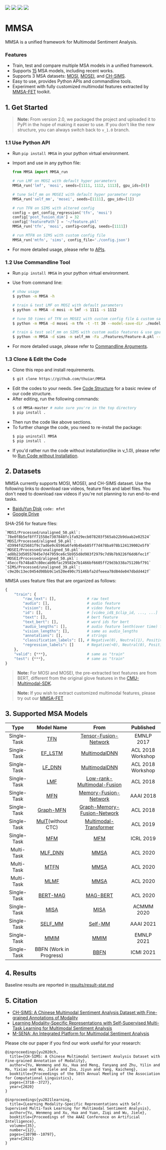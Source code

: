 [![](https://badgen.net/badge/license/MIT/green)](#License)
[![](https://badgen.net/pypi/v/MMSA)](https://pypi.org/project/MMSA/) 
![](https://badgen.net/pypi/python/MMSA/)
[![](https://badgen.net/badge/contact/THUIAR/purple)](https://thuiar.github.io/)

# MMSA

MMSA is a unified framework for Multimodal Sentiment Analysis.

### Features

- Train, test and compare multiple MSA models in a unified framework.
- Supports [15](#3-supported-msa-models) MSA models, including recent works.
- Supports 3 MSA datasets: [MOSI](https://ieeexplore.ieee.org/abstract/document/7742221), [MOSEI](https://aclanthology.org/P18-1208.pdf), and [CH-SIMS](https://aclanthology.org/2020.acl-main.343/).
- Easy to use, provides Python APIs and commandline tools.
- Experiment with fully customized multimodal features extracted by [MMSA-FET](https://github.com/thuiar/MMSA-FET) toolkit.

## 1. Get Started

> **Note:** From version 2.0, we packaged the project and uploaded it to PyPI in the hope of making it easier to use. If you don't like the new structure, you can always switch back to `v_1.0` branch. 

### 1.1 Use Python API

- Run `pip install MMSA` in your python virtual environment.
- Import and use in any python file:

  ```python
  from MMSA import MMSA_run

  # run LMF on MOSI with default hyper parameters
  MMSA_run('lmf', 'mosi', seeds=[1111, 1112, 1113], gpu_ids=[0])

  # tune Self_mm on MOSEI with default hyper parameter range
  MMSA_run('self_mm', 'mosei', seeds=[1111], gpu_ids=[1])

  # run TFN on SIMS with altered config
  config = get_config_regression('tfn', 'mosi')
  config['post_fusion_dim'] = 32
  config['featurePath'] = '~/feature.pkl'
  MMSA_run('tfn', 'mosi', config=config, seeds=[1111])

  # run MTFN on SIMS with custom config file
  MMSA_run('mtfn', 'sims', config_file='./config.json')
  ```

- For more detailed usage, please refer to [APIs](https://github.com/thuiar/MMSA/wiki/APIs).

### 1.2 Use Commandline Tool

- Run `pip install MMSA` in your python virtual environment.
- Use from command line:

  ```bash
  # show usage
  $ python -m MMSA -h

  # train & test LMF on MOSI with default parameters
  $ python -m MMSA -d mosi -m lmf -s 1111 -s 1112

  # tune 50 times of TFN on MOSEI with custom config file & custom save dir
  $ python -m MMSA -d mosei -m tfn -t -tt 30 --model-save-dir ./models --res-save-dir ./results

  # train & test self_mm on SIMS with custom audio features & use gpu2
  $ python -m MMSA -d sims -m self_mm -Fa ./Features/Feature-A.pkl --gpu-ids 2
  ```

- For more detailed usage, please refer to [Commandline Arguments](https://github.com/thuiar/MMSA/wiki/Commandline-Arguments).

### 1.3 Clone & Edit the Code

- Clone this repo and install requirements.
  ```bash
  $ git clone https://github.com/thuiar/MMSA
  ```
- Edit the codes to your needs. See [Code Structure](https://github.com/thuiar/MMSA/wiki/Code-Structure) for a basic review of our code structure.
- After editing, run the following commands:
  ```bash
  $ cd MMSA-master # make sure you're in the top directory
  $ pip install .
  ```
- Then run the code like above sections.
- To further change the code, you need to re-install the package:
  ```bash
  $ pip uninstall MMSA
  $ pip install .
  ```
- If you'd rather run the code without installation(like in v_1.0), please refer to [Run Code without Installation](https://github.com/thuiar/MMSA/wiki/Run-Code-without-Installation).

## 2. Datasets

MMSA currently supports MOSI, MOSEI, and CH-SIMS dataset. Use the following links to download raw videos, feature files and label files. You don't need to download raw videos if you're not planning to run end-to-end tasks. 

- [BaiduYun Disk](https://pan.baidu.com/s/1XmobKHUqnXciAm7hfnj2gg) `code: mfet`
- [Google Drive](https://drive.google.com/drive/folders/1A2S4pqCHryGmiqnNSPLv7rEg63WvjCSk?usp=sharing)

SHA-256 for feature files:

```text
`MOSI/Processed/unaligned_50.pkl`:  `78e0f8b5ef8ff71558e7307848fc1fa929ecb078203f565ab22b9daab2e02524`
`MOSI/Processed/aligned_50.pkl`:    `d3994fd25681f9c7ad6e9c6596a6fe9b4beb85ff7d478ba978b124139002e5f9`
`MOSEI/Processed/unaligned_50.pkl`: `ad8b23d50557045e7d47959ce6c5b955d8d983f2979c7d9b7b9226f6dd6fec1f`
`MOSEI/Processed/aligned_50.pkl`:   `45eccfb748a87c80ecab9bfac29582e7b1466bf6605ff29d3b338a75120bf791`
`SIMS/Processed/unaligned_39.pkl`:  `c9e20c13ec0454d98bb9c1e520e490c75146bfa2dfeeea78d84de047dbdd442f`
```

MMSA uses feature files that are organized as follows:

```python
{
    "train": {
        "raw_text": [],              # raw text
        "audio": [],                 # audio feature
        "vision": [],                # video feature
        "id": [],                    # [video_id$_$clip_id, ..., ...]
        "text": [],                  # bert feature
        "text_bert": [],             # word ids for bert
        "audio_lengths": [],         # audio feature lenth(over time) for every sample
        "vision_lengths": [],        # same as audio_lengths
        "annotations": [],           # strings
        "classification_labels": [], # Negative(0), Neutral(1), Positive(2). Deprecated in v_2.0
        "regression_labels": []      # Negative(<0), Neutral(0), Positive(>0)
    },
    "valid": {***},                  # same as "train"
    "test": {***},                   # same as "train"
}
```

> **Note:** For MOSI and MOSEI, the pre-extracted text features are from BERT, different from the original glove features in the [CMU-Multimodal-SDK](http://immortal.multicomp.cs.cmu.edu/raw_datasets/processed_data/).

> **Note:** If you wish to extract customized multimodal features, please try out our [MMSA-FET](https://github.com/thuiar/MMSA-FET)


## 3. Supported MSA Models

|    Type     |                   Model Name                            |                                          From                                          |    Published     |
| :---------: | :-----------------------------------------------------: | :------------------------------------------------------------------------------------: | :---------------: |
| Single-Task |        [TFN](src/MMSA/models/singleTask/TFN.py)         |        [Tensor-Fusion-Network](https://github.com/A2Zadeh/TensorFusionNetwork)         | EMNLP 2017    |
| Single-Task |    [EF_LSTM](src/MMSA/models/singleTask/EF_LSTM.py)     |               [MultimodalDNN](https://github.com/rhoposit/MultimodalDNN)               | ACL 2018 Workshop |
| Single-Task |     [LF_DNN](src/MMSA/models/singleTask/LF_DNN.py)      |               [MultimodalDNN](https://github.com/rhoposit/MultimodalDNN)               | ACL 2018 Workshop |
| Single-Task |        [LMF](src/MMSA/models/singleTask/LMF.py)         | [Low-rank-Multimodal-Fusion](https://github.com/Justin1904/Low-rank-Multimodal-Fusion) | ACL 2018          |
| Single-Task |        [MFN](src/MMSA/models/singleTask/MFN.py)         |               [Memory-Fusion-Network](https://github.com/pliang279/MFN)                | AAAI 2018          |
| Single-Task |  [Graph-MFN](src/MMSA/models/singleTask/Graph_MFN.py)   |    [Graph-Memory-Fusion-Network](https://github.com/A2Zadeh/CMU-MultimodalSDK/)        | ACL 2018          |
| Single-Task | [MulT](src/MMSA/models/singleTask/MulT.py)(without CTC) |      [Multimodal-Transformer](https://github.com/yaohungt/Multimodal-Transformer)      | ACL 2019          |
| Single-Task |        [MFM](src/MMSA/models/singleTask/MFM.py)         |                     [MFM](https://github.com/pliang279/factorized/)                    | ICRL 2019          |
| Multi-Task  |     [MLF_DNN](src/MMSA/models/multiTask/MLF_DNN.py)     |                         [MMSA](https://github.com/thuiar/MMSA)                         | ACL 2020          |
| Multi-Task  |        [MTFN](src/MMSA/models/multiTask/MTFN.py)        |                         [MMSA](https://github.com/thuiar/MMSA)                         | ACL 2020          |
| Multi-Task  |        [MLMF](src/MMSA/models/multiTask/MLMF.py)        |                         [MMSA](https://github.com/thuiar/MMSA)                         | ACL 2020          |
| Single-Task |   [BERT-MAG](src/MMSA/models/singleTask/BERT_MAG.py)    |        [MAG-BERT](https://github.com/WasifurRahman/BERT_multimodal_transformer)        | ACL 2020          |
| Single-Task |       [MISA](src/MMSA/models/singleTask/MISA.py)        |                      [MISA](https://github.com/declare-lab/MISA)                       | ACMMM 2020    |
| Single-Task |     [SELF_MM](src/MMSA/models/multiTask/SELF_MM.py)     |                      [Self-MM](https://github.com/thuiar/Self-MM)                      | AAAI 2021          |
| Single-Task |       [MMIM](src/MMSA/models/singleTask/MMIM.py)        |            [MMIM](https://github.com/declare-lab/Multimodal-Infomax)                   | EMNLP 2021    |
| Single-Task |           BBFN (Work in Progress)                       |               [BBFN](https://github.com/declare-lab/BBFN)                              | ICMI 2021          |


## 4. Results

Baseline results are reported in [results/result-stat.md](results/result-stat.md)

## 5. Citation

- [CH-SIMS: A Chinese Multimodal Sentiment Analysis Dataset with Fine-grained Annotations of Modality](https://www.aclweb.org/anthology/2020.acl-main.343/)
- [Learning Modality-Specific Representations with Self-Supervised Multi-Task Learning for Multimodal Sentiment Analysis](https://arxiv.org/abs/2102.04830)
- [M-SENA: An Integrated Platform for Multimodal Sentiment Analysis]()

Please cite our paper if you find our work useful for your research:

```
@inproceedings{yu2020ch,
  title={CH-SIMS: A Chinese Multimodal Sentiment Analysis Dataset with Fine-grained Annotation of Modality},
  author={Yu, Wenmeng and Xu, Hua and Meng, Fanyang and Zhu, Yilin and Ma, Yixiao and Wu, Jiele and Zou, Jiyun and Yang, Kaicheng},
  booktitle={Proceedings of the 58th Annual Meeting of the Association for Computational Linguistics},
  pages={3718--3727},
  year={2020}
}
```

```
@inproceedings{yu2021learning,
  title={Learning Modality-Specific Representations with Self-Supervised Multi-Task Learning for Multimodal Sentiment Analysis},
  author={Yu, Wenmeng and Xu, Hua and Yuan, Ziqi and Wu, Jiele},
  booktitle={Proceedings of the AAAI Conference on Artificial Intelligence},
  volume={35},
  number={12},
  pages={10790--10797},
  year={2021}
}
```
